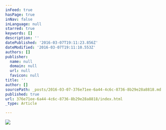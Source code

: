 ```yaml
---
inFeed: true
hasPage: true
inNav: false
inLanguage: null
starred: true
keywords: []
description: ''
datePublished: '2016-03-07T19:11:23.856Z'
dateModified: '2016-03-07T19:11:10.553Z'
authors: []
publisher:
  name: null
  domain: null
  url: null
  favicon: null
title: ''
author: []
sourcePath: _posts/2016-03-07-376e71ee-6a44-4c6c-8736-8b29e28a8818.md
published: true
url: 376e71ee-6a44-4c6c-8736-8b29e28a8818/index.html
_type: Article

---
```

![](https://the-grid-user-content.s3-us-west-2.amazonaws.com/adc1a204-1a0e-4e17-80fd-bb6cd505b4d4.jpg)